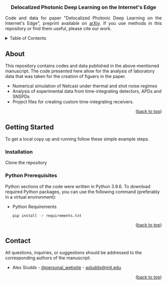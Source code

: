 <div id="top"></div>

<!-- PROJECT LOGO -->
<br />

<h3 align="center">Delocalized Photonic Deep Learning on the Internet's Edge</h3>

  <p align="justify">
    Code and data for paper "Delocalized Photonic Deep Learning on the Internet's Edge", preprint available on <a href="https://arxiv.org/abs/2203.05466">arXiv</a>. If you use methods in this repository or find them useful, please cite our work.
    <br />
  </p>
</div>

<!-- TABLE OF CONTENTS -->
<details>
  <summary>Table of Contents</summary>
  <ol>
    <li>
      <a href="#about-the-project">About</a>
      <ul>
        <li><a href="#built-with">Numerical methods</a></li>
      </ul>
    </li>
    <li>
      <a href="#getting-started">Getting Started</a>
      <ul>
        <li><a href="#prerequisites">Prerequisites</a></li>
        <li><a href="#installation">Installation</a></li>
      </ul>
    </li>
    <li><a href="#license">License</a></li>
    <li><a href="#contact">Contact</a></li>
    <li><a href="#acknowledgments">Acknowledgments</a></li>
  </ol>
</details>


<!-- ABOUT THE PROJECT -->
## About

This repository contains codes and data published in the above-mentioned manuscript. The code presented here allow for the analysis of laboratory data that was taken for the creation of figuers in the paper.

<ul>
  <li>Numerical simulation of Netcast under thermal and shot noise regimes</li>        
  <li>Analysis of experimental data from time-integrating detectors, APDs and SNSPDs </li>
  <li>Project files for creating custom time-integrating receivers.</li>        
</ul>

<p align="right">(<a href="#top">back to top</a>)</p>

<!-- GETTING STARTED -->
## Getting Started

To get a local copy up and running follow these simple example steps.

### Installation

Clone the repository

### Python Prerequisites

Python sections of the code were written in Python 3.9.6. To download required Python packages, you can use the following command (preferably in a virtual environment):
* Python Requirements
  ```sh
  pip install -r requirements.txt
  ```

<p align="right">(<a href="#top">back to top</a>)</p>



<!-- CONTACT -->
## Contact

All questions, inquiries, or suggestions should be addressed to the corresponding authors of the manuscript:

* Alex Sludds - [@personal_website](https://alexsludds.github.io/) - asludds@mit.edu

<p align="right">(<a href="#top">back to top</a>)</p>

